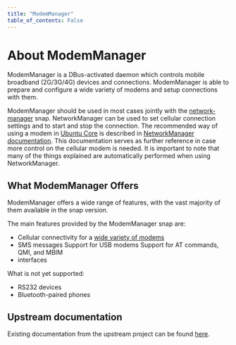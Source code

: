 ```yaml
---
title: "ModemManager"
table_of_contents: False
---
```


# About ModemManager

ModemManager is a DBus-activated daemon which controls mobile broadband
(2G/3G/4G) devices and connections. ModemManager is able to prepare and
configure a wide variety of modems and setup connections with them.

ModemManager should be used in most cases jointly with the
[network-manager](https://docs.ubuntu.com/core/en/stacks/network/network-manager/docs/index)
snap. NetworkManager can be used to set cellular connection settings and to
start and stop the connection. The recommended way of using a modem in [Ubuntu
Core](https://www.ubuntu.com/core) is described in [NetworkManager
documentation](https://docs.ubuntu.com/core/en/stacks/network/network-manager/docs/configure-cellular-connections). This
documentation serves as further reference in case more control on the cellular
modem is needed. It is important to note that many of the things explained are
automatically performed when using NetworkManager.

## What ModemManager Offers

ModemManager offers a wide range of features, with the vast majority of them
available in the snap version.

The main features provided by the ModemManager snap are:

 * Cellular connectivity for a [wide variety of
   modems](https://www.freedesktop.org/wiki/Software/ModemManager/SupportedDevices/)
 * SMS messages Support for USB modems Support for AT commands, QMI, and MBIM
 * interfaces

What is not yet supported:

 * RS232 devices
 * Bluetooth-paired phones

## Upstream documentation

Existing documentation from the upstream project can be found
[here](https://www.freedesktop.org/wiki/Software/ModemManager/).
